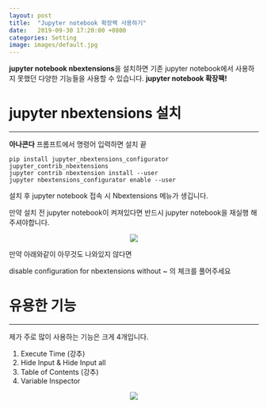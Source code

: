 ```yaml
---
layout: post
title:  "Jupyter notebook 확장팩 사용하기"
date:   2019-09-30 17:20:00 +0800
categories: Setting
image: images/default.jpg
---
```


**jupyter notebook nbextensions**을 설치하면 기존 jupyter notebook에서 사용하지 못했던 다양한 기능들을 사용할 수 있습니다. **jupyter notebook 확장팩!**

# jupyter nbextensions 설치

---


**아나콘다** 프롬프트에서 명령어 입력하면 설치 끝

    pip install jupyter_nbextensions_configurator jupyter_contrib_nbextensions
    jupyter contrib nbextension install --user
    jupyter nbextensions_configurator enable --user

설치 후 jupyter notebook 접속 시 Nbextensions 메뉴가 생깁니다.

만약 설치 전 jupyter notebook이 켜져있다면 반드시 jupyter notebook을 재실행 해주셔야합니다.

<p align="center">
    <img src='https://drive.google.com/uc?export=view&id=1R0O5LU9d9WmPQALQgM_v6kkFZsGbymWS'/>
</p>

만약 아래와같이 아무것도 나와있지 않다면 

disable configuration for nbextensions without ~ 의 체크를 풀어주세요

# 유용한 기능

---

제가 주로 많이 사용하는 기능은 크게 4개입니다.

1. Execute Time (강추)
2. Hide Input & Hide Input all 
3. Table of Contents (강추)
4. Variable Inspector

<p align="center">
    <img src='https://drive.google.com/uc?export=view&id=1ExLUMvCIk2nm6NLVVPIX3hWQFa7p2BBm'/>
</p>
